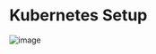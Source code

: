 # Kubernetes Setup


![image](https://user-images.githubusercontent.com/76512851/216658275-d57da14e-e7de-4617-8722-b81a185d5280.png)


